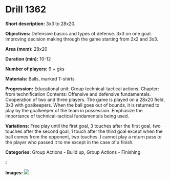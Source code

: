 # Drill 1362

**Short description:**
3x3 to 28x20.

**Objectives:**
Defensive basics and types of defense. 3x3 on one goal. Improving decision making through the game starting from 2x2 and 3x3.

**Area (mxm):**
28x20

**Duration (min):**
10-12

**Number of players:**
9 + gks

**Materials:**
Balls, marked T-shirts

**Progression:**
Educational unit: Group technical-tactical actions. Chapter: from technification Contents: Offensive and defensive fundamentals. Cooperation of two and three players. The game is played on a 28x20 field, 3x3 with goalkeepers. When the ball goes out of bounds, it is returned to play by the goalkeeper of the team in possession. Emphasize the importance of technical-tactical fundamentals being used.

**Variations:**
Free play until the first goal, 3 touches after the first goal, two touches after the second goal, 1 touch after the third goal except when the ball comes from the opponent, two touches. I cannot play a return pass to the player who passed it to me except in the case of a finish.

**Categories:**
Group Actions - Build up, Group Actions - Finishing

**:**


**Images:**
![](https://www.coachingfutsal.com/\images\c97bd2be-c5cd-4c02-b5e9-b624ea4e091c_166.png)

